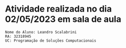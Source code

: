 # Atividade realizada no dia 02/05/2023 em sala de aula

```
Nome do Aluno: Leandro Scalabrini
RA: 32318945
UC: Programação de Soluções Computacionais
```